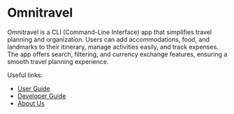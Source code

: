 # Omnitravel


Omnitravel is a CLI (Command-Line Interface) app that simplifies travel planning and organization. 
Users can add accommodations, food, and landmarks to their itinerary, manage activities easily, and track expenses. 
The app offers search, filtering, and currency exchange features, ensuring a smooth travel planning experience.

Useful links:
* [User Guide](UserGuide.md)
* [Developer Guide](DeveloperGuide.md)
* [About Us](AboutUs.md)
